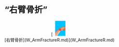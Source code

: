 # “右臂骨折”  
<div style="display:inline-block"><div class="gamedatalist" style="text-align:center;min-width:150px;min-height:0px;"><div style="text-align:center;">[<div style="width:50px;display:inline-block;text-align:center"><img decoding="async" src="../wiki/Sprite/SprainedWrist.png" href="a.md" style="max-width:50px;max-height:50px;"></div><br>[右臂骨折](W_ArmFractureR.md)](W_ArmFractureR.md)</div></div></div>  
  


<script>document.title="“右臂骨折” - 卡牌生存百科 Card Survival Wiki";</script>